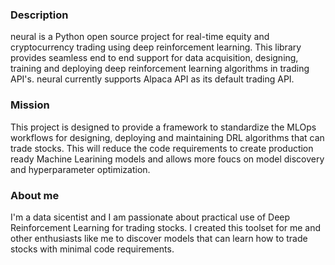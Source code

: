 ### Description
neural is a Python open source project for real-time equity and cryptocurrency trading using deep reinforcement learning. This library provides seamless end to end support for data acquisition, designing, training and deploying deep reinforcement learning algorithms in trading API's. neural currently supports Alpaca API as its default trading API.

### Mission
This project is designed to provide a framework to standardize the MLOps workflows for designing, deploying and maintaining DRL algorithms that can trade stocks. This will reduce the code requirements to create production ready Machine Learining models and allows more foucs on model discovery and hyperparameter optimization.

### About me
I'm a data sicentist and I am passionate about practical use of Deep Reinforcement Learning for trading stocks. I created this toolset for me and other enthusiasts like me to discover models that can learn how to trade stocks with minimal code requirements.
